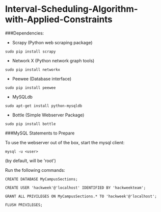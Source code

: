 # Interval-Scheduling-Algorithm-with-Applied-Constraints




###Dependencies:

- Scrapy (Python web scraping package)

```sudo pip install scrapy```

- Network X (Python network graph tools)

```sudo pip install networkx```

- Peewee (Database interface)

```sudo pip install peewee```

- MySQLdb

```sudo apt-get install python-mysqldb```

- Bottle (Simple Webserver Package)

```sudo pip install bottle```


###MySQL Statements to Prepare

To use the webserver out of the box, start the mysql client:

```mysql -u <user>```

(by default, <user> will be 'root')

Run the following commands:

```CREATE DATABASE MyCampusSections;```

```CREATE USER 'hackweek'@'localhost' IDENTIFIED BY 'hackweekteam';```

```GRANT ALL PRIVILEGES ON MyCampusSections.* TO 'hackweek'@'localhost';```

```FLUSH PRIVILEGES;```

